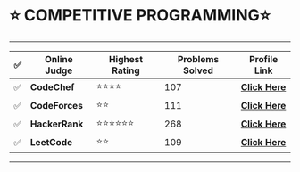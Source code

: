 <div>
<h1>⭐ COMPETITIVE PROGRAMMING⭐</h1>
<hr>

| ✅   | Online Judge       | Highest Rating | Problems Solved | Profile Link                                                           |
| --- | ------------------ | -------------- | --------------- | ---------------------------------------------------------------------- |
| ✅   | <strong>CodeChef   | ⭐⭐⭐⭐           | 107             | [<strong>Click Here](https://www.codechef.com/users/pasricha_dhruv)    |
| ✅   | <strong>CodeForces | ⭐⭐             | 111             | [<strong>Click Here](https://codeforces.com/profile/pasricha_dhruv)    |
| ✅   | <strong>HackerRank | ⭐⭐⭐⭐⭐⭐         | 268             | [<strong>Click Here](https://www.hackerrank.com/dhruv_pasricha?hr_r=1) |
| ✅   | <strong>LeetCode   | ⭐⭐             | 109             | [<strong>Click Here](https://leetcode.com/pasricha_dhruv/)             |

<hr>
